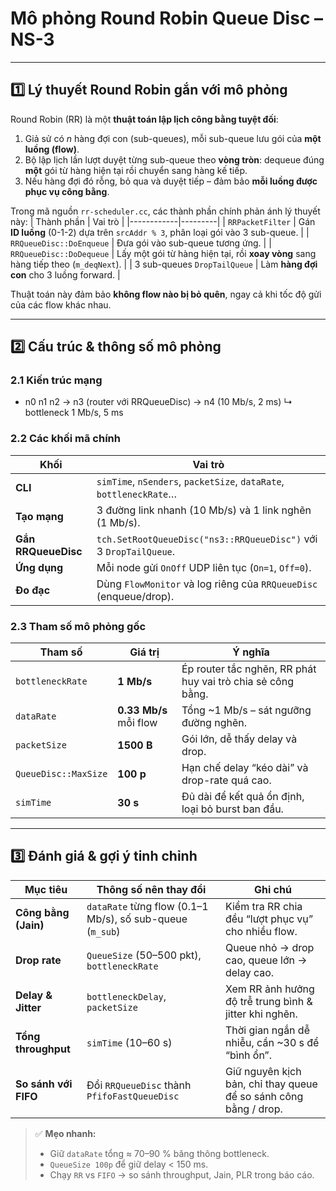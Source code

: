 # Mô phỏng Round Robin Queue Disc – NS-3

---

## 1️⃣ Lý thuyết Round Robin gắn với mô phỏng

Round Robin (RR) là một **thuật toán lập lịch công bằng tuyệt đối**:
1. Giả sử có *n* hàng đợi con (sub-queues), mỗi sub-queue lưu gói của **một luồng (flow)**.
2. Bộ lập lịch lần lượt duyệt từng sub-queue theo **vòng tròn**: dequeue đúng **một** gói từ hàng hiện tại rồi chuyển sang hàng kế tiếp.
3. Nếu hàng đợi đó rỗng, bỏ qua và duyệt tiếp – đảm bảo **mỗi luồng được phục vụ công bằng**.

Trong mã nguồn `rr-scheduler.cc`, các thành phần chính phản ánh lý thuyết này:
| Thành phần | Vai trò |
|------------|---------|
| `RRPacketFilter` | Gán **ID luồng** (0-1-2) dựa trên `srcAddr % 3`, phân loại gói vào 3 sub-queue. |
| `RRQueueDisc::DoEnqueue` | Đưa gói vào sub-queue tương ứng. |
| `RRQueueDisc::DoDequeue` | Lấy một gói từ hàng hiện tại, rồi **xoay vòng** sang hàng tiếp theo (`m_deqNext`). |
| 3 sub-queues `DropTailQueue` | Làm **hàng đợi con** cho 3 luồng forward. |

Thuật toán này đảm bảo **không flow nào bị bỏ quên**, ngay cả khi tốc độ gửi của các flow khác nhau.

---

## 2️⃣ Cấu trúc & thông số mô phỏng

### 2.1 Kiến trúc mạng
- n0 n1 n2 → n3 (router với RRQueueDisc) → n4 (10 Mb/s, 2 ms) ↳ bottleneck 1 Mb/s, 5 ms

### 2.2 Các khối mã chính
| Khối | Vai trò |
|------|---------|
| **CLI** | `simTime`, `nSenders`, `packetSize`, `dataRate`, `bottleneckRate`… |
| **Tạo mạng** | 3 đường link nhanh (10 Mb/s) và 1 link nghẽn (1 Mb/s). |
| **Gắn RRQueueDisc** | `tch.SetRootQueueDisc("ns3::RRQueueDisc")` với 3 `DropTailQueue`. |
| **Ứng dụng** | Mỗi node gửi `OnOff` UDP liên tục (`On=1`, `Off=0`). |
| **Đo đạc** | Dùng `FlowMonitor` và log riêng của `RRQueueDisc` (enqueue/drop). |

### 2.3 Tham số mô phỏng gốc
| Tham số | Giá trị | Ý nghĩa |
|---------|---------|---------|
| `bottleneckRate` | **1 Mb/s** | Ép router tắc nghẽn, RR phát huy vai trò chia sẻ công bằng. |
| `dataRate` | **0.33 Mb/s** mỗi flow | Tổng ~1 Mb/s – sát ngưỡng đường nghẽn. |
| `packetSize` | **1500 B** | Gói lớn, dễ thấy delay và drop. |
| `QueueDisc::MaxSize` | **100 p** | Hạn chế delay “kéo dài” và drop-rate quá cao. |
| `simTime` | **30 s** | Đủ dài để kết quả ổn định, loại bỏ burst ban đầu. |

---

## 3️⃣ Đánh giá & gợi ý tinh chỉnh

| Mục tiêu | Thông số nên thay đổi | Ghi chú |
|----------|----------------------|---------|
| **Công bằng (Jain)** | `dataRate` từng flow (0.1–1 Mb/s), số sub-queue (`m_sub`) | Kiểm tra RR chia đều “lượt phục vụ” cho nhiều flow. |
| **Drop rate** | `QueueSize` (50–500 pkt), `bottleneckRate` | Queue nhỏ → drop cao, queue lớn → delay cao. |
| **Delay & Jitter** | `bottleneckDelay`, `packetSize` | Xem RR ảnh hưởng độ trễ trung bình & jitter khi nghẽn. |
| **Tổng throughput** | `simTime` (10–60 s) | Thời gian ngắn dễ nhiễu, cần ~30 s để “bình ổn”. |
| **So sánh với FIFO** | Đổi `RRQueueDisc` thành `PfifoFastQueueDisc` | Giữ nguyên kịch bản, chỉ thay queue để so sánh công bằng / drop. |

> ✅ **Mẹo nhanh:**  
> - Giữ `dataRate` tổng ≈ 70–90 % băng thông bottleneck.  
> - `QueueSize 100p` để giữ delay < 150 ms.  
> - Chạy `RR` vs `FIFO` → so sánh throughput, Jain, PLR trong báo cáo.
